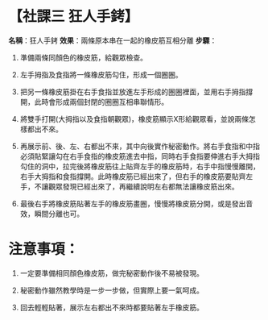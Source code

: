 # 【社課三   狂人手銬】 

**名稱**：狂人手銬 
**效果**：兩條原本串在一起的橡皮筋互相分離 
**步驟**： 
1. 準備兩條同顏色的橡皮筋，給觀眾檢查。 

2. 左手拇指及食指將一條橡皮筋勾住，形成一個圈圈。 

3. 把另一條橡皮筋掛在右手食指並放進左手形成的圈圈裡面，並用右手拇指撐開，此時會形成兩個封閉的圈圈互相串聯情形。 

4. 將雙手打開(大拇指以及食指朝觀眾)，橡皮筋顯示X形給觀眾看，並說兩條怎樣都出不來。 

5. 再展示前、後、左、右都出不來，其中向後實作秘密動作。將右手食指和中指必須貼緊讓勾在右手食指的橡皮筋進去中指，同時右手食指要伸進右手大拇指勾住的洞中，拉完後將橡皮筋往上貼齊左手的橡皮筋時，右手中指慢慢離開，右手大拇指和食指撐開。此時橡皮筋已經出來了，但右手的橡皮筋要貼齊左手，不讓觀眾發現已經出來了，再繼續說明左右都無法讓橡皮筋出來。 

6. 最後右手將橡皮筋貼著左手的橡皮筋畫圈，慢慢將橡皮筋分開，或是發出音效，瞬間分離也可。 

# 注意事項： 

1. 一定要準備相同顏色橡皮筋，做完秘密動作後不易被發現。 

2. 秘密動作雖然教學時是一步一步做，但實際上要一氣呵成。 

3. 回去輕輕貼著，展示左右都出不來時都要貼著左手橡皮筋。
